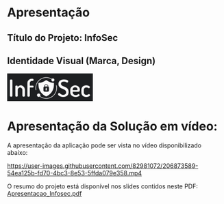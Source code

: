 # Apresentação

## Título do Projeto: InfoSec

## Identidade Visual (Marca, Design)

<img src="https://github.com/ICEI-PUC-Minas-PMV-ADS/pmv-ads-2022-2-e1-proj-web-t2-seguranca_informacao/blob/main/docs/img/Logo_fundo_branco.PNG?raw=true" width=200/>  

# Apresentação da Solução em vídeo:

A apresentação da aplicação pode ser vista no vídeo disponibilizado abaixo:

https://user-images.githubusercontent.com/82981072/206873589-54ea125b-fd70-4bc3-8e53-5ffda079e358.mp4

O resumo do projeto está disponível nos slides contidos neste PDF: [Apresentacao_Infosec.pdf](https://github.com/ICEI-PUC-Minas-PMV-ADS/pmv-ads-2022-2-e1-proj-web-t2-seguranca_informacao/files/10202452/Apresentacao_Infosec.pdf)
